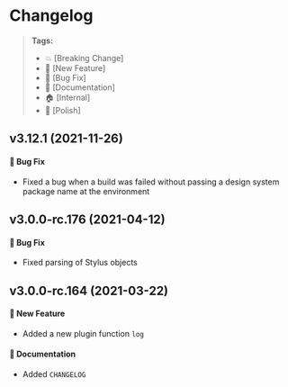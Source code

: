 Changelog
=========

> **Tags:**
> - :boom:       [Breaking Change]
> - :rocket:     [New Feature]
> - :bug:        [Bug Fix]
> - :memo:       [Documentation]
> - :house:      [Internal]
> - :nail_care:  [Polish]

## v3.12.1 (2021-11-26)

#### :bug: Bug Fix

* Fixed a bug when a build was failed without passing a design system package name at the environment

## v3.0.0-rc.176 (2021-04-12)

#### :bug: Bug Fix

* Fixed parsing of Stylus objects

## v3.0.0-rc.164 (2021-03-22)

#### :rocket: New Feature

* Added a new plugin function `log`

#### :memo: Documentation

* Added `CHANGELOG`

